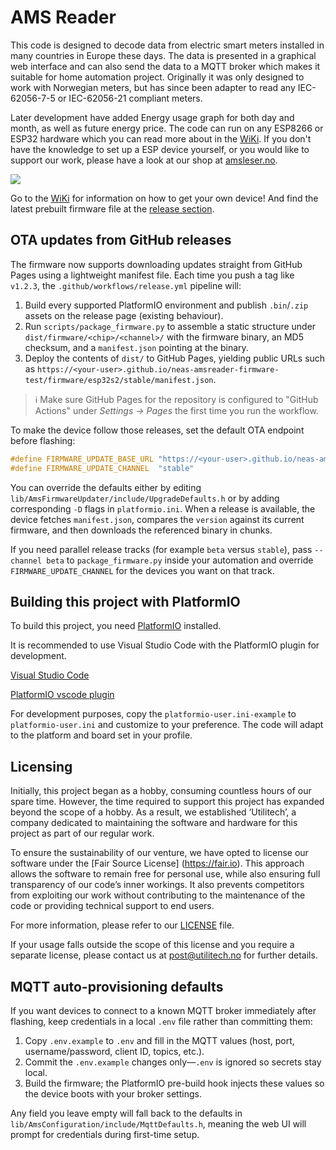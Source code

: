 # AMS Reader
This code is designed to decode data from electric smart meters installed in many countries in Europe these days. The data is presented in a graphical web interface and can also send the data to a MQTT broker which makes it suitable for home automation project. Originally it was only designed to work with Norwegian meters, but has since been adapter to read any IEC-62056-7-5 or IEC-62056-21 compliant meters.

Later development have added Energy usage graph for both day and month, as well as future energy price. The code can run on any ESP8266 or ESP32 hardware which you can read more about in the [WiKi](https://github.com/UtilitechAS/amsreader-firmware/wiki). If you don't have the knowledge to set up a ESP device yourself, or you would like to support our work, please have a look at our shop at [amsleser.no](https://amsleser.no/).


<img src="images/dashboard.png">

Go to the [WiKi](https://github.com/UtilitechAS/amsreader-firmware/wiki) for information on how to get your own device! And find the latest prebuilt firmware file at the [release section](https://github.com/UtilitechAS/amsreader-firmware/releases).

## OTA updates from GitHub releases

The firmware now supports downloading updates straight from GitHub Pages using a
lightweight manifest file. Each time you push a tag like `v1.2.3`, the
`.github/workflows/release.yml` pipeline will:

1. Build every supported PlatformIO environment and publish `.bin`/`.zip`
	assets on the release page (existing behaviour).
2. Run `scripts/package_firmware.py` to assemble a static structure under
	`dist/firmware/<chip>/<channel>/` with the firmware binary, an MD5 checksum,
	and a `manifest.json` pointing at the binary.
3. Deploy the contents of `dist/` to GitHub Pages, yielding public URLs such as
	`https://<your-user>.github.io/neas-amsreader-firmware-test/firmware/esp32s2/stable/manifest.json`.

> ℹ️ Make sure GitHub Pages for the repository is configured to "GitHub
> Actions" under *Settings → Pages* the first time you run the workflow.

To make the device follow those releases, set the default OTA endpoint before
flashing:

```cpp
#define FIRMWARE_UPDATE_BASE_URL "https://<your-user>.github.io/neas-amsreader-firmware-test"
#define FIRMWARE_UPDATE_CHANNEL  "stable"
```

You can override the defaults either by editing
`lib/AmsFirmwareUpdater/include/UpgradeDefaults.h` or by adding corresponding
`-D` flags in `platformio.ini`. When a release is available, the device fetches
`manifest.json`, compares the `version` against its current firmware, and then
downloads the referenced binary in chunks.

If you need parallel release tracks (for example `beta` versus `stable`), pass
`--channel beta` to `package_firmware.py` inside your automation and override
`FIRMWARE_UPDATE_CHANNEL` for the devices you want on that track.

## Building this project with PlatformIO
To build this project, you need [PlatformIO](https://platformio.org/) installed.

It is recommended to use Visual Studio Code with the PlatformIO plugin for development.

[Visual Studio Code](https://code.visualstudio.com/download)

[PlatformIO vscode plugin](https://platformio.org/install/ide?install=vscode)

For development purposes, copy the ```platformio-user.ini-example``` to ```platformio-user.ini``` and customize to your preference. The code will adapt to the platform and board set in your profile.

## Licensing
Initially, this project began as a hobby, consuming countless hours of our spare time. However, the time required to support this project has expanded beyond the scope of a hobby. As a result, we established ‘Utilitech’, a company dedicated to maintaining the software and hardware for this project as part of our regular work.

To ensure the sustainability of our venture, we have opted to license our software under the [Fair Source License] (https://fair.io). This approach allows the software to remain free for personal use, while also ensuring full transparency of our code’s inner workings. It also prevents competitors from exploiting our work without contributing to the maintenance of the code or providing technical support to end users.

For more information, please refer to our [LICENSE](/LICENSE) file.

If your usage falls outside the scope of this license and you require a separate license, please contact us at [post@utilitech.no](mailto:post@utilitech.no) for further details.


## MQTT auto-provisioning defaults
If you want devices to connect to a known MQTT broker immediately after flashing, keep credentials in a local `.env` file rather than committing them:

1. Copy `.env.example` to `.env` and fill in the MQTT values (host, port, username/password, client ID, topics, etc.).
2. Commit the `.env.example` changes only—`.env` is ignored so secrets stay local.
3. Build the firmware; the PlatformIO pre-build hook injects these values so the device boots with your broker settings.

Any field you leave empty will fall back to the defaults in `lib/AmsConfiguration/include/MqttDefaults.h`, meaning the web UI will prompt for credentials during first-time setup.